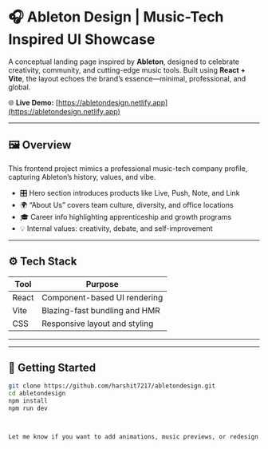 # 🎧 Ableton Design | Music-Tech Inspired UI Showcase

A conceptual landing page inspired by **Ableton**, designed to celebrate creativity, community, and cutting-edge music tools. Built using **React + Vite**, the layout echoes the brand’s essence—minimal, professional, and global.

🌐 **Live Demo:** [https://abletondesign.netlify.app](https://abletondesign.netlify.app)

---

## 🖼️ Overview

This frontend project mimics a professional music-tech company profile, capturing Ableton’s history, values, and vibe.

- 🎛️ Hero section introduces products like Live, Push, Note, and Link
- 🌍 “About Us” covers team culture, diversity, and office locations
- 🎓 Career info highlighting apprenticeship and growth programs
- 💡 Internal values: creativity, debate, and self-improvement

---

## ⚙️ Tech Stack

| Tool        | Purpose                            |
|-------------|------------------------------------|
| React       | Component-based UI rendering       |
| Vite        | Blazing-fast bundling and HMR      |
| CSS         | Responsive layout and styling      |

---


---

## 🚀 Getting Started

```bash
git clone https://github.com/harshit7217/abletondesign.git
cd abletondesign
npm install
npm run dev



Let me know if you want to add animations, music previews, or redesign it as a product landing page for a future project. I’m up for remixing it 🌀🎛️
